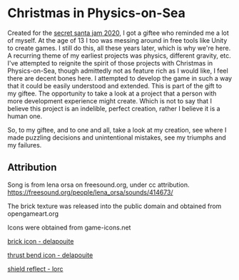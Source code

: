 # Christmas in Physics-on-Sea

Created for the [secret santa jam 2020](https://itch.io/jam/secret-santa), I got a giftee who reminded me a lot of myself. At the age of 13 I too was messing around in free tools like Unity to create games. I still do this, all these years later, which is why we're here. A recurring theme of my earliest projects was physics, different gravity, etc. I've attempted to reignite the spirit of those projects with Christmas in Physics-on-Sea, though admittedly not as feature rich as I would like, I feel there are decent bones here. I attempted to develop the game in such a way that it could be easily understood and extended. This is part of the gift to my giftee. The opportunity to take a look at a project that a person with more development experience might create. Which is not to say that I believe this project is an indelible, perfect creation, rather I believe it is a human one.

So, to my giftee, and to one and all, take a look at my creation, see where I made puzzling decisions and unintentional mistakes, see my triumphs and my failures.

## Attribution
Song is from lena orsa on freesound.org, under cc attribution. https://freesound.org/people/lena_orsa/sounds/414673/

The brick texture was released into the public domain and obtained from opengameart.org

Icons were obtained from game-icons.net

[brick icon - delapouite](https://game-icons.net/1x1/delapouite/brick-wall.html)

[thrust bend icon - delapouite](https://game-icons.net/1x1/delapouite/thrust-bend.html)

[shield reflect - lorc](https://game-icons.net/1x1/lorc/shield-reflect.html)